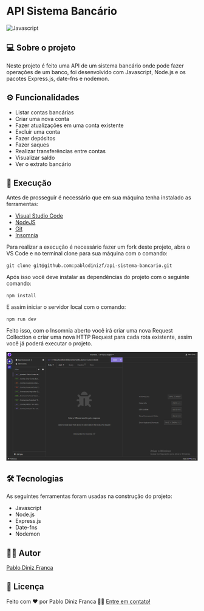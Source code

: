 # API Sistema Bancário

![Javascript](https://img.shields.io/badge/-Javascript-e7f525?style=for-the-badge&logo=javascript&logoColor=black)


## 💻 Sobre o projeto
Neste projeto é feito uma API de um sistema bancário onde pode fazer operações de um banco, foi desenvolvido com Javascript, Node.js e os pacotes Express.js, date-fns e nodemon.

## ⚙ Funcionalidades

- Listar contas bancárias
- Criar uma nova conta
- Fazer atualizações em uma conta existente
- Excluir uma conta
- Fazer depósitos
- Fazer saques
- Realizar transferências entre contas
- Visualizar saldo
- Ver o extrato bancário

## 🚀 Execução

Antes de prosseguir é necessário que em sua máquina tenha instalado as ferramentas:

- [Visual Studio Code](https://code.visualstudio.com/download)
- [NodeJS](https://nodejs.org/pt-br/download)
- [Git](https://git-scm.com/downloads)
- [Insomnia](https://insomnia.rest/download)

Para realizar a execução é necessário fazer um fork deste projeto, abra o VS Code e no terminal clone para sua máquina com o comando:

`git clone git@github.com:pablodinizf/api-sistema-bancario.git`


Após isso você deve instalar as dependências do projeto com o seguinte comando:

`npm install`

E assim iniciar o servidor local com o comando:

`npm run dev`

Feito isso, com o Insomnia aberto você irá criar uma nova Request Collection e criar uma nova HTTP Request para cada rota existente, assim você já poderá executar o projeto.

![Demonstração imagem](/images/amostra.gif)

## 🛠 Tecnologias

As seguintes ferramentas foram usadas na construção do projeto:

- Javascript
- Node.js
- Express.js
- Date-fns
- Nodemon

## 👨‍💻 Autor

[Pablo Diniz Franca](https://github.com/pablodinizf)

## 📝 Licença

Feito com ❤️ por Pablo Diniz Franca 👋🏻 [Entre em contato!](https://www.linkedin.com/in/pablodinizf/)